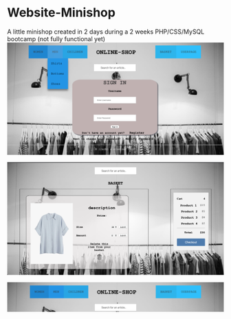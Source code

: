# Website-Minishop
A little minishop created in 2 days during a 2 weeks PHP/CSS/MySQL bootcamp (not fully functional yet)
![alt text](https://raw.githubusercontent.com/StinaLue/Website-Minishop/master/RUSH00/img/login-page.png)

![alt text](https://raw.githubusercontent.com/StinaLue/Website-Minishop/master/RUSH00/img/basket.png)

![alt text](https://raw.githubusercontent.com/StinaLue/Website-Minishop/master/RUSH00/img/header.png)
